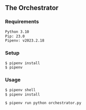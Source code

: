 ## The Orchestrator

### Requirements 

```bash
Python 3.10
Pip: 23.0
Pipenv: v2023.2.18
```


### Setup

```bash
$ pipenv install
$ pipenv
```

### Usage

```bash
$ pipenv shell
$ pipenv install

$ pipenv run python orchestrator.py
```
